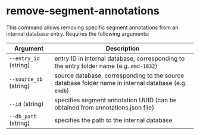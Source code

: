 # remove-segment-annotations

This command allows removing specific segment annotations from an internal database entry. Requires the following arguments:

| Argument | Description |
| -------- | ---------- |
| `--entry_id` (string) | entry ID in internal database, corresponding to the entry folder name (e.g. `emd-1832`) |
| `--source_db` (string) | source database, corresponding to the source database folder name in internal database (e.g. `emdb`) |
| `--id` (string) | specifies segment annotation UUID (can be obtained from annotations.json file) |
| `--db_path` (string) | specifies the path to the internal database |